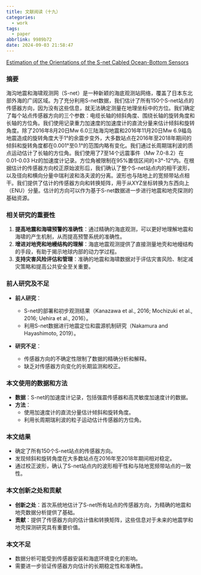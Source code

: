 ```yaml
---
title: 文献阅读（十九）
categories:
  - work
tags:
  - paper
abbrlink: 9989b72
date: 2024-09-03 21:58:47
---
```

[Estimation of the Orientations of the S-net Cabled Ocean-Bottom Sensors](https://pubs.geoscienceworld.org/ssa/srl/article-abstract/90/6/2175/573516/Estimation-of-the-Orientations-of-the-S-net-Cabled)

<!--less-->
### 摘要

海沟地震和海啸观测网（S-net）是一种新颖的海底观测站网络，覆盖了日本东北部外海的广阔区域。为了充分利用S-net数据，我们估计了所有150个S-net站点的传感器方向，因为没有这些信息，就无法确定测量在地理坐标中的方位。我们确定了每个站点传感器方向的三个参数：电缆长轴的倾斜角度、围绕长轴的旋转角度和长轴的方位角。我们使用记录重力加速度的加速度计的直流分量来估计倾斜和旋转角度。除了2016年8月20日Mw 6.0三陆海沟地震和2016年11月20日Mw 6.9福岛地震造成的旋转角度大于1°的余震步变外，大多数站点在2016年至2018年期间的倾斜和旋转角度都在0.001°至0.1°的范围内略有变化。我们通过长周期瑞利波的质点运动估计了长轴的方位角。我们使用了7至14个远震事件（Mw 7.0-8.2）在0.01-0.03 Hz的加速度计记录。方位角被限制在95%置信区间的±3°-12°内。在根据估计的传感器方向校正原始波形后，我们确认了整个S-net站点内的相干波形，以及径向和横向分量中瑞利波和洛夫波的分离。波形也与陆地上的宽频带站点相干。我们提供了估计的传感器方向和转换矩阵，用于从XYZ坐标转换为东西向上（ENU）分量。估计的方向可以作为基于S-net数据进一步进行地震和地壳探测的基础资源。

### 相关研究的重要性

1. **提高地震和海啸预警的准确性**：通过精确的海底观测，可以更好地理解地震和海啸的产生机制，从而提高预警系统的准确性。
2. **增进对地壳和地幔结构的理解**：海底地震观测提供了直接测量地壳和地幔结构的手段，有助于揭示地球内部的动力学过程。
3. **支持灾害风险评估和管理**：准确的地震和海啸数据对于评估灾害风险、制定减灾策略和提高公共安全至关重要。

### 前人研究及不足

- **前人研究**：
  - S-net的部署和初步观测结果（Kanazawa et al., 2016; Mochizuki et al., 2016; Uehira et al., 2016）。
  - 利用S-net数据进行地震定位和震源机制研究（Nakamura and Hayashimoto, 2019）。

- **研究不足**：
  - 传感器方向的不确定性限制了数据的精确分析和解释。
  - 缺乏对传感器方向变化的长期监测和校正。

### 本文使用的数据和方法

- **数据**：S-net的加速度计记录，包括强震传感器和高灵敏度加速度计的数据。
- **方法**：
  - 使用加速度计的直流分量估计倾斜和旋转角度。
  - 利用长周期瑞利波的粒子运动估计传感器的方位角。

### 本文结果

- 确定了所有150个S-net站点的传感器方向。
- 发现倾斜和旋转角度在大多数站点在2016年至2018年期间相对稳定。
- 通过校正波形，确认了S-net站点内的波形相干性和与陆地宽频带站点的一致性。

### 本文创新之处和贡献

- **创新之处**：首次系统地估计了S-net所有站点的传感器方向，为精确的地震和地壳数据分析提供了基础。
- **贡献**：提供了传感器方向的估计值和转换矩阵，这些信息对于未来的地震学和地壳探测研究具有重要价值。

### 本文不足

- 数据分析可能受到传感器安装和海底环境变化的影响。
- 需要进一步验证传感器方向估计的长期稳定性和准确性。

